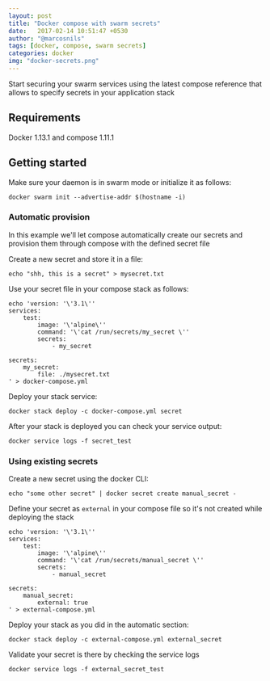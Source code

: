 ```yaml
---
layout: post
title: "Docker compose with swarm secrets"
date:   2017-02-14 10:51:47 +0530
author: "@marcosnils"
tags: [docker, compose, swarm secrets]
categories: docker
img: "docker-secrets.png"
---
```


Start securing your swarm services using the latest compose reference that allows to specify secrets in your application stack

## Requirements

Docker 1.13.1 and compose 1.11.1

## Getting started

Make sure your daemon is in swarm mode or initialize it as follows:

```.term1
docker swarm init --advertise-addr $(hostname -i)
```

### Automatic provision

In this example we'll let compose automatically create our secrets and provision them through compose with the defined secret file

Create a new secret and store it in a file:

```.term1
echo "shh, this is a secret" > mysecret.txt
```

Use your secret file in your compose stack as follows:

```.term1
echo 'version: '\'3.1\''
services:
    test:
        image: '\'alpine\''
        command: '\'cat /run/secrets/my_secret \''
        secrets: 
            - my_secret

secrets:
    my_secret:
        file: ./mysecret.txt
' > docker-compose.yml
```

Deploy your stack service:


```.term1
docker stack deploy -c docker-compose.yml secret
```

After your stack is deployed you can check your service output:


```.term1
docker service logs -f secret_test
```

### Using existing secrets

Create a new secret using the docker CLI:


```.term1
echo "some other secret" | docker secret create manual_secret - 
```

Define your secret as `external` in your compose file so it's not created while deploying the stack

```.term1
echo 'version: '\'3.1\''
services:
    test:
        image: '\'alpine\''
        command: '\'cat /run/secrets/manual_secret \''
        secrets: 
            - manual_secret

secrets:
    manual_secret:
        external: true
' > external-compose.yml
```

Deploy your stack as you did in the automatic section:

```.term1
docker stack deploy -c external-compose.yml external_secret
```

Validate your secret is there by checking the service logs

```.term1
docker service logs -f external_secret_test
```


